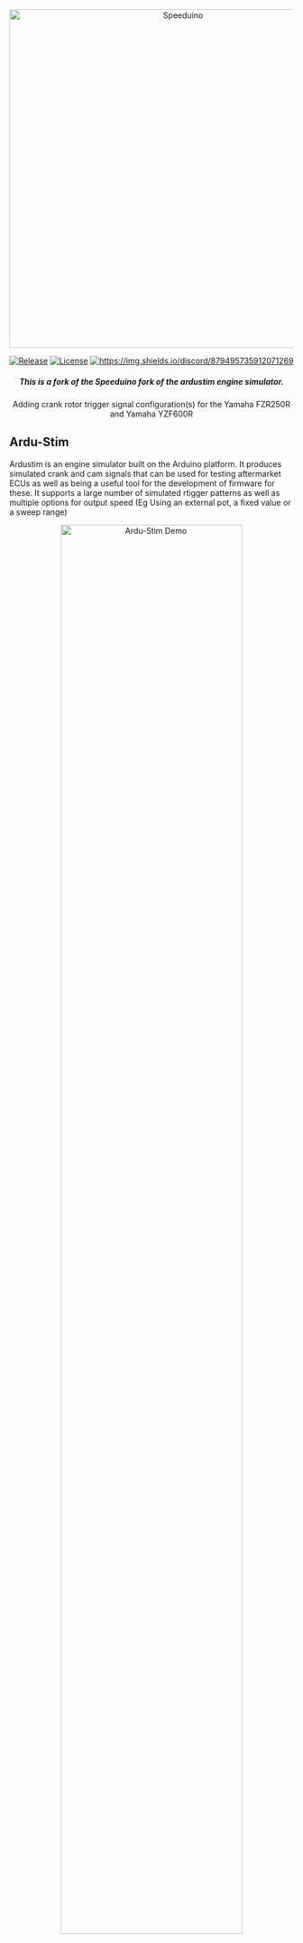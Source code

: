 <div align="center">

<img src="https://github.com/speeduino/wiki.js/raw/master/img/Speeduino%20logo_med.png" alt="Speeduino" width="600" />

[![Release](https://img.shields.io/github/release/speeduino/Ardu-Stim.svg)](https://github.com/speeduino/Ardu-Stim/releases/latest)
[![License](https://img.shields.io/badge/license-GPLv3-blue.svg)](https://github.com/speeduino/Ardu-Stim/blob/master/LICENSE)
[![https://img.shields.io/discord/879495735912071269 ](https://img.shields.io/discord/879495735912071269?label=Discord&logo=Discord)](https://discord.gg/YWCEexaNDe)

##### This is a fork of the Speeduino fork of the ardustim engine simulator.

Adding crank rotor trigger signal configuration(s) for the Yamaha FZR250R and Yamaha YZF600R
</div>

## Ardu-Stim

Ardustim is an engine simulator built on the Arduino platform. It produces simulated crank and cam signals that can be used for testing aftermarket ECUs as well as being a useful tool for the development of firmware for these. It supports a large number of simulated rtigger patterns as well as multiple options for output speed (Eg Using an external pot, a fixed value or a sweep range)

<div align="center"><img src="https://github.com/speeduino/Ardu-Stim/raw/master/docs/demo.gif" alt="Ardu-Stim Demo" width="80%" /></div>

This version is a fork of the original by David Andruczyk [https://gitlab.com/libreems-suite/ardu-stim](https://gitlab.com/libreems-suite/ardu-stim) and is intended to provide a more modern, cross platform GUI as well as continued expansion of the trigger pattern library. It was primarily developed for use by the Speeduino community, but can be utilised for testing virtually any aftermarket ECU system

It is designed to run on an Arduino Nano, but will also work with Arduino Uno and Mega boards. 

## Wiring

- **Arduino Nano or Uno**
  - pin `8` will provide the `crank` or primary wheel signal
  - pin `9` will provide the `cam` or secondary wheel signal
  - Pin `10` will provide a `2nd cam` or tertiary wheel signal. This is for simulating some dual cam patterns
- **Arduino Mega**
  - pin `53` will provide the `crank` or primary wheel signal
  - pin `52` will provide the `cam` or secondary wheel signal
  - Pin `51` will provide a `2nd cam` or tertiary wheel signal. This is for simulating some dual cam patterns

Example for `Arduino Nano` connected to `Speeduino v0.4` ECU:

<div align="center"><img src="https://github.com/speeduino/Ardu-Stim/raw/master/docs/nano-v0.4-wiring.png" alt="Ardu-Stim Wiring" width="80%" /></div>

### RPM Potentiometer

An optional potentiometer can be added to control the RPM value (With the relevant RPM mode selected). This should be connect to pin A0 if in use. 

## Installing and Using

Ardu-Stim is distributed as a ready-to-run binary for Windows, Mac (Intel and Arm) and linux (AppImage) so no installation is required. Simply down the latest release (https://github.com/speeduino/Ardu-Stim/releases/latest) and 

### First time Connection
The first time you connect Ardu-Stim to an Arduino Nano board, you need to upload the included firmware to it. Plug the Nano into your PC and then select the port from the list. Press the upload firmware button and wait for this to complete

<div align="center"><img src="https://github.com/speeduino/Ardu-Stim/raw/master/docs/upload-firmware.png" alt="Ardu-Stim Wiring" width="80%" /></div>

**Note:** This only needs to be performed with a new Arduino Nano or if upgrading from an earlier version. The automated uploading of firmware is ONLY available for Arduino Nano boards. If using another board you will need to manually compile and upload the firmware (Not the GUI)

## Firmware Build

Optionally, the firmware source code can be built in either PlatformIO or the Arduino IDE and does not have any dependencies on 3rd party libraries that were used in the original version of Ardustim (Eg SerialUI)

Simply open the `ardustim` sub-folder in PlatformIO or the Arduino IDE and it should compile without issue.

Intended hardware platform is the Arduino Nano or Uno.

## Installing GUI from Source

### Pre-Requisites

- NPM - https://www.npmjs.com/get-npm
- Python
- Git

### GUI Installation steps

```bash
$ git clone https://github.com/speeduino/Ardu-Stim.git
$ cd Ardu-Stim/UI
$
$ npm install electron-rebuild -g
$ npm install
$ npm start
```
